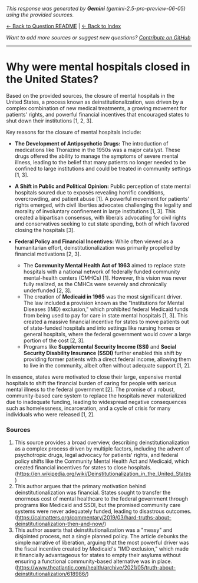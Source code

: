 <!-- 
Generated by: gemini
Model: gemini-2.5-pro-preview-06-05
Prompt type: sources
Generated at: 2025-06-10T22:56:15.837945
-->

*This response was generated by **Gemini** (gemini-2.5-pro-preview-06-05) using the provided sources.*

[← Back to Question README](README.md) | [← Back to Index](../README.md)

*Want to add more sources or suggest new questions? [Contribute on GitHub](https://github.com/justinwest/SuggestedSources)*

---

# Why were mental hospitals closed in the United States?

Based on the provided sources, the closure of mental hospitals in the United States, a process known as deinstitutionalization, was driven by a complex combination of new medical treatments, a growing movement for patients' rights, and powerful financial incentives that encouraged states to shut down their institutions [1, 2, 3].

Key reasons for the closure of mental hospitals include:

*   **The Development of Antipsychotic Drugs:** The introduction of medications like Thorazine in the 1950s was a major catalyst. These drugs offered the ability to manage the symptoms of severe mental illness, leading to the belief that many patients no longer needed to be confined to large institutions and could be treated in community settings [1, 3].

*   **A Shift in Public and Political Opinion:** Public perception of state mental hospitals soured due to exposés revealing horrific conditions, overcrowding, and patient abuse [1]. A powerful movement for patients' rights emerged, with civil liberties advocates challenging the legality and morality of involuntary confinement in large institutions [1, 3]. This created a bipartisan consensus, with liberals advocating for civil rights and conservatives seeking to cut state spending, both of which favored closing the hospitals [3].

*   **Federal Policy and Financial Incentives:** While often viewed as a humanitarian effort, deinstitutionalization was primarily propelled by financial motivations [2, 3].
    *   The **Community Mental Health Act of 1963** aimed to replace state hospitals with a national network of federally funded community mental-health centers (CMHCs) [1]. However, this vision was never fully realized, as the CMHCs were severely and chronically underfunded [2, 3].
    *   The creation of **Medicaid in 1965** was the most significant driver. The law included a provision known as the "Institutions for Mental Diseases (IMD) exclusion," which prohibited federal Medicaid funds from being used to pay for care in state mental hospitals [1, 3]. This created a massive financial incentive for states to move patients out of state-funded hospitals and into settings like nursing homes or general hospitals, where the federal government would cover a large portion of the cost [2, 3].
    *   Programs like **Supplemental Security Income (SSI)** and **Social Security Disability Insurance (SSDI)** further enabled this shift by providing former patients with a direct federal income, allowing them to live in the community, albeit often without adequate support [1, 2].

In essence, states were motivated to close their large, expensive mental hospitals to shift the financial burden of caring for people with serious mental illness to the federal government [2]. The promise of a robust, community-based care system to replace the hospitals never materialized due to inadequate funding, leading to widespread negative consequences such as homelessness, incarceration, and a cycle of crisis for many individuals who were released [1, 2].

### Sources

1.  This source provides a broad overview, describing deinstitutionalization as a complex process driven by multiple factors, including the advent of psychotropic drugs, legal advocacy for patients' rights, and federal policy shifts like the Community Mental Health Act and Medicaid, which created financial incentives for states to close hospitals. (https://en.wikipedia.org/wiki/Deinstitutionalization_in_the_United_States)
2.  This author argues that the primary motivation behind deinstitutionalization was financial. States sought to transfer the enormous cost of mental healthcare to the federal government through programs like Medicaid and SSDI, but the promised community care systems were never adequately funded, leading to disastrous outcomes. (https://calmatters.org/commentary/2019/03/hard-truths-about-deinstitutionalization-then-and-now/)
3.  This author asserts that deinstitutionalization was a "messy" and disjointed process, not a single planned policy. The article debunks the simple narrative of liberation, arguing that the most powerful driver was the fiscal incentive created by Medicaid's "IMD exclusion," which made it financially advantageous for states to empty their asylums without ensuring a functional community-based alternative was in place. (https://www.theatlantic.com/health/archive/2021/05/truth-about-deinstitutionalization/618986/)